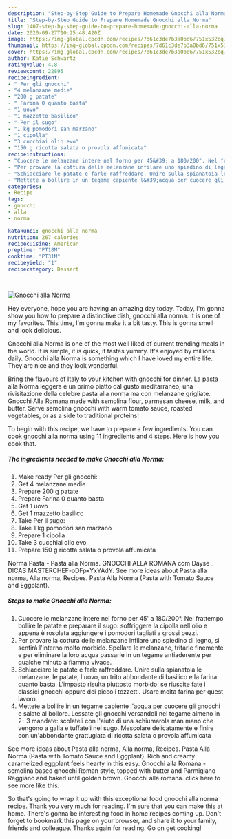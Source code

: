```yaml
---
description: "Step-by-Step Guide to Prepare Homemade Gnocchi alla Norma"
title: "Step-by-Step Guide to Prepare Homemade Gnocchi alla Norma"
slug: 1407-step-by-step-guide-to-prepare-homemade-gnocchi-alla-norma
date: 2020-09-27T10:25:48.420Z
image: https://img-global.cpcdn.com/recipes/7d61c3de7b3a0bd6/751x532cq70/gnocchi-alla-norma-recipe-main-photo.jpg
thumbnail: https://img-global.cpcdn.com/recipes/7d61c3de7b3a0bd6/751x532cq70/gnocchi-alla-norma-recipe-main-photo.jpg
cover: https://img-global.cpcdn.com/recipes/7d61c3de7b3a0bd6/751x532cq70/gnocchi-alla-norma-recipe-main-photo.jpg
author: Katie Schwartz
ratingvalue: 4.8
reviewcount: 22895
recipeingredient:
- " Per gli gnocchi"
- "4 melanzane medie"
- "200 g patate"
- " Farina 0 quanto basta"
- "1 uovo"
- "1 mazzetto basilico"
- " Per il sugo"
- "1 kg pomodori san marzano"
- "1 cipolla"
- "3 cucchiai olio evo"
- "150 g ricotta salata o provola affumicata"
recipeinstructions:
- "Cuocere le melanzane intere nel forno per 45&#39; a 180/200°. Nel frattempo bollire le patate e preparare il sugo: soffriggere la cipolla nell&#39;olio e appena è rosolata aggiungere i pomodori tagliati a grossi pezzi."
- "Per provare la cottura delle melanzane infilare uno spiedino di legno, si sentirà l&#39;interno molto morbido. Spellare le melanzane, tritarle finemente e per eliminare la loro acqua passarle in un tegame antiaderente per qualche minuto a fiamma vivace."
- "Schiacciare le patate e farle raffreddare. Unire sulla spianatoia le melanzane, le patate, l&#39;uovo, un trito abbondante di basilico e la farina quanto basta. L&#39;impasto risulta piuttosto morbido: se riuscite fate i classici gnocchi oppure dei piccoli tozzetti. Usare molta farina per quest lavoro."
- "Mettete a bollire in un tegame capiente l&#39;acqua per cuocere gli gnocchi e salate al bollore. Lessate gli gnocchi versandoli nel tegame almeno in 2- 3 mandate: scolateli con l&#39;aiuto di una schiumarola man mano che vengono a galla e tuffateli nel sugo. Mescolare delicatamente e finire con un&#39;abbondante grattugiata di ricotta salata o provola affumicata"
categories:
- Recipe
tags:
- gnocchi
- alla
- norma

katakunci: gnocchi alla norma 
nutrition: 267 calories
recipecuisine: American
preptime: "PT18M"
cooktime: "PT31M"
recipeyield: "1"
recipecategory: Dessert

---
```



![Gnocchi alla Norma](https://img-global.cpcdn.com/recipes/7d61c3de7b3a0bd6/751x532cq70/gnocchi-alla-norma-recipe-main-photo.jpg)

Hey everyone, hope you are having an amazing day today. Today, I'm gonna show you how to prepare a distinctive dish, gnocchi alla norma. It is one of my favorites. This time, I'm gonna make it a bit tasty. This is gonna smell and look delicious.

Gnocchi alla Norma is one of the most well liked of current trending meals in the world. It is simple, it is quick, it tastes yummy. It's enjoyed by millions daily. Gnocchi alla Norma is something which I have loved my entire life. They are nice and they look wonderful.

Bring the flavours of Italy to your kitchen with gnocchi for dinner. La pasta alla Norma leggera è un primo piatto dal gusto meditarraneo, una rivisitazione della celebre pasta alla norma ma con melanzane grigliate. Gnocchi Alla Romana made with semolina flour, parmesan cheese, milk, and butter. Serve semolina gnocchi with warm tomato sauce, roasted vegetables, or as a side to traditional proteins!


To begin with this recipe, we have to prepare a few ingredients. You can cook gnocchi alla norma using 11 ingredients and 4 steps. Here is how you cook that.

<!--inarticleads1-->

##### The ingredients needed to make Gnocchi alla Norma:

1. Make ready  Per gli gnocchi:
1. Get 4 melanzane medie
1. Prepare 200 g patate
1. Prepare  Farina 0 quanto basta
1. Get 1 uovo
1. Get 1 mazzetto basilico
1. Take  Per il sugo:
1. Take 1 kg pomodori san marzano
1. Prepare 1 cipolla
1. Take 3 cucchiai olio evo
1. Prepare 150 g ricotta salata o provola affumicata


Norma Pasta - Pasta alla Norma. GNOCCHI ALLA ROMANA com Dayse _ DICAS MASTERCHEF-oDFpxYxYAdY. See more ideas about Pasta alla norma, Alla norma, Recipes. Pasta Alla Norma (Pasta with Tomato Sauce and Eggplant). 

<!--inarticleads2-->

##### Steps to make Gnocchi alla Norma:

1. Cuocere le melanzane intere nel forno per 45&#39; a 180/200°. Nel frattempo bollire le patate e preparare il sugo: soffriggere la cipolla nell&#39;olio e appena è rosolata aggiungere i pomodori tagliati a grossi pezzi.
1. Per provare la cottura delle melanzane infilare uno spiedino di legno, si sentirà l&#39;interno molto morbido. Spellare le melanzane, tritarle finemente e per eliminare la loro acqua passarle in un tegame antiaderente per qualche minuto a fiamma vivace.
1. Schiacciare le patate e farle raffreddare. Unire sulla spianatoia le melanzane, le patate, l&#39;uovo, un trito abbondante di basilico e la farina quanto basta. L&#39;impasto risulta piuttosto morbido: se riuscite fate i classici gnocchi oppure dei piccoli tozzetti. Usare molta farina per quest lavoro.
1. Mettete a bollire in un tegame capiente l&#39;acqua per cuocere gli gnocchi e salate al bollore. Lessate gli gnocchi versandoli nel tegame almeno in 2- 3 mandate: scolateli con l&#39;aiuto di una schiumarola man mano che vengono a galla e tuffateli nel sugo. Mescolare delicatamente e finire con un&#39;abbondante grattugiata di ricotta salata o provola affumicata


See more ideas about Pasta alla norma, Alla norma, Recipes. Pasta Alla Norma (Pasta with Tomato Sauce and Eggplant). Rich and creamy caramelized eggplant feels hearty in this easy. Gnocchi alla Romana - semolina based gnocchi Roman style, topped with butter and Parmigiano Reggiano and baked until golden brown. Gnocchi alla romana. click here to see more like this. 

So that's going to wrap it up with this exceptional food gnocchi alla norma recipe. Thank you very much for reading. I'm sure that you can make this at home. There's gonna be interesting food in home recipes coming up. Don't forget to bookmark this page on your browser, and share it to your family, friends and colleague. Thanks again for reading. Go on get cooking!
